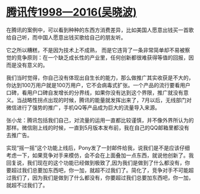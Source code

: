 # [腾讯传1998—2016(吴晓波)](https://github.com/Luckyyyyyyy/phh-blog/issues/27)

在腾讯的案例中，可以看到种种的东西方消费差异，比如美国人愿意出钱买一首歌给自己听，而中国人愿意出钱买歌给自己的朋友听。

它之所以糟糕，不是因为技术上不成熟，
而是它违背了一条非常简单却不易被察觉的竞争原则：在一个缺乏成长性的产业里，任何创新都很难获得等值的回报，因而是没有意义的。

我们当时觉得，你自己没有体现出自生长的能力，那么做推广其实收获是不大的，你达到100万用户就是100万用户，它不会病毒式扩张。一个产品的流行要看用户口碑，看用户口碑自发增长的分界线，如果你没有达到这个界限，推广就没有意义。当战略性拐点出现的时候，腾讯的能量就发挥出来了，7月以后，无线部门对微信进行了强势的推广，手机QQ等产品成为巨大的流量导入来源。

张小龙：腾讯包括我们自己，对流量的运用一直都比较谨慎，并不像外界所认为的那样。微信刚上线的时候，一直到5月版本发布前，我在自己的QQ邮箱里都没有去推广告。

实现“摇一摇”这个功能上线后，Pony发了一封邮件给我，说我们是不是应该仔细考虑一下，如果竞争对手来模仿，会不会在上面叠加一点东西，就说他创新了。我回复说，我们现在的这个功能已经做到极致了,因为我们是做到了什么都没有，你要超过我们总要加东西吧，你一加，就超不过我们了。简化了，竞争对手不可能超过我们了，因为我们是做到了什么都没有，你要超过我们总要加东西吧，你一加，就超不过我们了。

